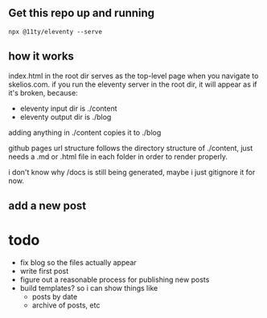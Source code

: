 
## Get this repo up and running
`npx @11ty/eleventy --serve`

## how it works
index.html in the root dir serves as the top-level page when you navigate to skelios.com. if you run the eleventy server in the root dir, it will appear as if it's broken, because:

- eleventy input dir is ./content
- eleventy output dir is ./blog

adding anything in ./content copies it to ./blog

github pages url structure follows the directory structure of ./content, just needs a .md or .html file in each folder in order to render properly. 

i don't know why /docs is still being generated, maybe i just gitignore it for now.

## add a new post


# todo

- fix blog so the files actually appear
- write first post
- figure out a reasonable process for publishing new posts
- build templates? so i can show things like
    - posts by date
    - archive of posts, etc

